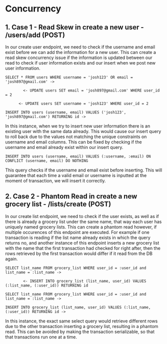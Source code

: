 # Concurrency
## 1. Case 1 - Read Skew in create a new user - /users/add (POST)
In our create user endpoint, we need to check if the username and email exist before we can add the information for a new user. This can create a read skew concurrency issue if the information is updated between our read to check if user information exists and our insert when we post new user information.

 	SELECT * FROM users WHERE username = 'josh123' OR email = 'josh897@gmail.com' -> 
  
 	        <- UPDATE users SET email = 'josh897@gmail.com' WHERE user_id = 2

          <- UPDATE users SET username = 'josh123' WHERE user_id = 2
          
 	INSERT INTO users (username, email) VALUES ('josh123', 'josh897@gmail.com') RETURNING id ->
	
In this instance, when we try to insert new user information there is an existing user with the same data already. This would cause our insert query to roll back due to the values not matching the unique constraints on username and email columns. This can be fixed by checking if the username and email already exist within our insert query. 

 	INSERT INTO users (username, email) VALUES (:username, :email) ON CONFLICT (username, email) DO NOTHING

This query checks if the username and email exist before inserting. This will guarantee that each time a valid email or username is inputted at the moment of transaction, we will insert it correctly.

## 2. Case 2 - Phantom Read in create a new grocery list - /lists/create (POST)
In our create list endpoint, we need to check if the user exists, as well as if there is already a grocery list under the same name, that way each user has uniquely named grocery lists. This can create a phantom read however, if multiple occurences of this endpoint are executed. For example if one transaction is reading if the list name already exists in which the query returns no, and another instance of this endpoint inserts a new grocery list with the name that the first transaction had checked for right after, then the rows retrieved by the first transaction would differ if it read from the DB again. 

 	SELECT list_name FROM grocery_list WHERE user_id = :user_id and list_name = :list_name -> 
  
 	        <- INSERT INTO grocery_list (list_name, user_id) VALUES (:list_name, (:user_id)) RETURNING id
	  
	SELECT list_name FROM grocery_list WHERE user_id = :user_id and list_name = :list_name -> 
 
 	INSERT INTO grocery_list (list_name, user_id) VALUES (:list_name, (:user_id)) RETURNING id ->
	
In this instance, the exact same select query would retrieve different rows due to the other transaction inserting a grocery list, resulting in a phantom read. This can be avoided by making the transaction serializable, so that that transactions run one at a time. 
